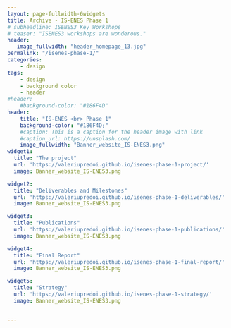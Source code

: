 ```yaml
---
layout: page-fullwidth-6widgets
title: Archive - IS-ENES Phase 1
# subheadline: ISENES3 Key Workshops
# teaser: "ISENES3 workshops are wonderous."
header:
   image_fullwidth: "header_homepage_13.jpg"
permalink: "/isenes-phase-1/"
categories:
    - design
tags:
    - design
    - background color
    - header
#header:
    #background-color: "#186F4D"
header:
    title: "IS-ENES <br> Phase 1"
    background-color: "#186F4D;"
    #caption: This is a caption for the header image with link
    #caption_url: https://unsplash.com/
    image_fullwidth: "Banner_website_IS-ENES3.png"
widget1:
  title: "The project"
  url: 'https://valeriupredoi.github.io/isenes-phase-1-project/'
  image: Banner_website_IS-ENES3.png

widget2:
  title: "Deliverables and Milestones"
  url: 'https://valeriupredoi.github.io/isenes-phase-1-deliverables/'
  image: Banner_website_IS-ENES3.png

widget3:
  title: "Publications"
  url: 'https://valeriupredoi.github.io/isenes-phase-1-publications/'
  image: Banner_website_IS-ENES3.png

widget4:
  title: "Final Report"
  url: 'https://valeriupredoi.github.io/isenes-phase-1-final-report/'
  image: Banner_website_IS-ENES3.png

widget5:
  title: "Strategy"
  url: 'https://valeriupredoi.github.io/isenes-phase-1-strategy/'
  image: Banner_website_IS-ENES3.png


---
```


